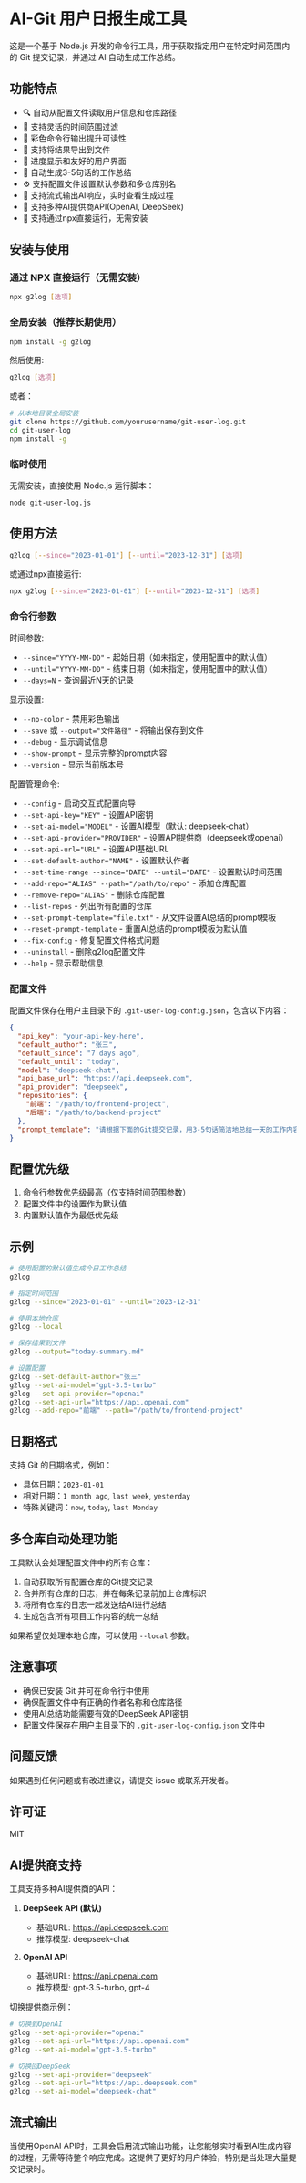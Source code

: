 # AI-Git 用户日报生成工具

这是一个基于 Node.js 开发的命令行工具，用于获取指定用户在特定时间范围内的 Git 提交记录，并通过 AI 自动生成工作总结。

## 功能特点

- 🔍 自动从配置文件读取用户信息和仓库路径
- 📅 支持灵活的时间范围过滤
- 🎨 彩色命令行输出提升可读性
- 📁 支持将结果导出到文件
- 🔄 进度显示和友好的用户界面
- 🤖 自动生成3-5句话的工作总结
- ⚙️ 支持配置文件设置默认参数和多仓库别名
- 🌊 支持流式输出AI响应，实时查看生成过程
- 🔌 支持多种AI提供商API(OpenAI, DeepSeek)
- 🚀 支持通过npx直接运行，无需安装

## 安装与使用

### 通过 NPX 直接运行（无需安装）

```bash
npx g2log [选项]
```

### 全局安装（推荐长期使用）

```bash
npm install -g g2log
```

然后使用:

```bash
g2log [选项]
```

或者：

```bash
# 从本地目录全局安装
git clone https://github.com/yourusername/git-user-log.git
cd git-user-log
npm install -g
```

### 临时使用

无需安装，直接使用 Node.js 运行脚本：

```bash
node git-user-log.js
```

## 使用方法

```bash
g2log [--since="2023-01-01"] [--until="2023-12-31"] [选项]
```

或通过npx直接运行:

```bash
npx g2log [--since="2023-01-01"] [--until="2023-12-31"] [选项]
```

### 命令行参数

时间参数:
- `--since="YYYY-MM-DD"` - 起始日期（如未指定，使用配置中的默认值）
- `--until="YYYY-MM-DD"` - 结束日期（如未指定，使用配置中的默认值）
- `--days=N` - 查询最近N天的记录

显示设置:
- `--no-color` - 禁用彩色输出
- `--save` 或 `--output="文件路径"` - 将输出保存到文件
- `--debug` - 显示调试信息
- `--show-prompt` - 显示完整的prompt内容
- `--version` - 显示当前版本号

配置管理命令:
- `--config` - 启动交互式配置向导
- `--set-api-key="KEY"` - 设置API密钥
- `--set-ai-model="MODEL"` - 设置AI模型（默认: deepseek-chat）
- `--set-api-provider="PROVIDER"` - 设置API提供商（deepseek或openai）
- `--set-api-url="URL"` - 设置API基础URL
- `--set-default-author="NAME"` - 设置默认作者
- `--set-time-range --since="DATE" --until="DATE"` - 设置默认时间范围
- `--add-repo="ALIAS" --path="/path/to/repo"` - 添加仓库配置
- `--remove-repo="ALIAS"` - 删除仓库配置
- `--list-repos` - 列出所有配置的仓库
- `--set-prompt-template="file.txt"` - 从文件设置AI总结的prompt模板
- `--reset-prompt-template` - 重置AI总结的prompt模板为默认值
- `--fix-config` - 修复配置文件格式问题
- `--uninstall` - 删除g2log配置文件
- `--help` - 显示帮助信息

### 配置文件

配置文件保存在用户主目录下的 `.git-user-log-config.json`，包含以下内容：

```json
{
  "api_key": "your-api-key-here",
  "default_author": "张三",
  "default_since": "7 days ago",
  "default_until": "today",
  "model": "deepseek-chat",
  "api_base_url": "https://api.deepseek.com",
  "api_provider": "deepseek",
  "repositories": {
    "前端": "/path/to/frontend-project",
    "后端": "/path/to/backend-project"
  },
  "prompt_template": "请根据下面的Git提交记录，用3-5句话简洁地总结一天的工作内容。\n\n以下是Git提交记录:\n\n{{GIT_LOGS}}\n\n要求：\n1. 按项目和日期组织内容\n2. 每个项目每天的工作内容用3-5句话概括\n3. 使用清晰、专业但不晦涩的语言\n4. 突出重要的功能开发、问题修复和优化改进\n5. 适合放入工作日报的简洁描述\n6. 输出格式为：【日期】：\n                  【项目名称】- 【工作内容概述】\n                  【项目名称】- 【工作内容概述】\n7. 回复不要出现多余的内容，非必要不要用markdown格式"
}
```

## 配置优先级

1. 命令行参数优先级最高（仅支持时间范围参数）
2. 配置文件中的设置作为默认值
3. 内置默认值作为最低优先级

## 示例

```bash
# 使用配置的默认值生成今日工作总结
g2log

# 指定时间范围
g2log --since="2023-01-01" --until="2023-12-31"

# 使用本地仓库
g2log --local

# 保存结果到文件
g2log --output="today-summary.md"

# 设置配置
g2log --set-default-author="张三"
g2log --set-ai-model="gpt-3.5-turbo"
g2log --set-api-provider="openai"
g2log --set-api-url="https://api.openai.com"
g2log --add-repo="前端" --path="/path/to/frontend-project"
```

## 日期格式

支持 Git 的日期格式，例如：

- 具体日期：`2023-01-01`
- 相对日期：`1 month ago`, `last week`, `yesterday`
- 特殊关键词：`now`, `today`, `last Monday`

## 多仓库自动处理功能

工具默认会处理配置文件中的所有仓库：

1. 自动获取所有配置仓库的Git提交记录
2. 合并所有仓库的日志，并在每条记录前加上仓库标识
3. 将所有仓库的日志一起发送给AI进行总结
4. 生成包含所有项目工作内容的统一总结

如果希望仅处理本地仓库，可以使用 `--local` 参数。

## 注意事项

- 确保已安装 Git 并可在命令行中使用
- 确保配置文件中有正确的作者名称和仓库路径
- 使用AI总结功能需要有效的DeepSeek API密钥
- 配置文件保存在用户主目录下的 `.git-user-log-config.json` 文件中

## 问题反馈

如果遇到任何问题或有改进建议，请提交 issue 或联系开发者。

## 许可证

MIT 

## AI提供商支持

工具支持多种AI提供商的API：

1. **DeepSeek API (默认)**
   - 基础URL: https://api.deepseek.com
   - 推荐模型: deepseek-chat

2. **OpenAI API**
   - 基础URL: https://api.openai.com
   - 推荐模型: gpt-3.5-turbo, gpt-4

切换提供商示例：
```bash
# 切换到OpenAI
g2log --set-api-provider="openai"
g2log --set-api-url="https://api.openai.com"
g2log --set-ai-model="gpt-3.5-turbo"

# 切换回DeepSeek
g2log --set-api-provider="deepseek"
g2log --set-api-url="https://api.deepseek.com"
g2log --set-ai-model="deepseek-chat"
```

## 流式输出

当使用OpenAI API时，工具会启用流式输出功能，让您能够实时看到AI生成内容的过程，无需等待整个响应完成。这提供了更好的用户体验，特别是当处理大量提交记录时。 
